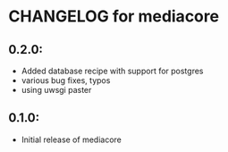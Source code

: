 # CHANGELOG for mediacore

## 0.2.0:

* Added database recipe with support for postgres
* various bug fixes, typos
* using uwsgi paster

## 0.1.0:

* Initial release of mediacore
